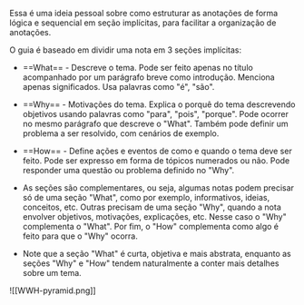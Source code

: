 
Essa é uma ideia pessoal sobre como estruturar as anotações de forma lógica e sequencial em seção implícitas, para facilitar a organização de anotações.

O guia é baseado em dividir uma nota em 3 seções implícitas:

* ==What== - Descreve o tema. Pode ser feito apenas no título acompanhado por um parágrafo breve como introdução. Menciona apenas significados. Usa palavras como "é", "são".
* ==Why== - Motivações do tema. Explica o porquê do tema descrevendo objetivos usando palavras como "para", "pois", "porque". Pode ocorrer no mesmo parágrafo que descreve o "What". Também pode definir um problema a ser resolvido, com cenários de exemplo.
* ==How== - Define ações e eventos de como e quando o tema deve ser feito. Pode ser expresso em forma de tópicos numerados ou não. Pode responder uma questão ou problema definido no "Why".

* As seções são complementares, ou seja, algumas notas podem precisar só de uma seção "What", como por exemplo, informativos, ideias, conceitos, etc. Outras precisam de uma seção "Why", quando a nota envolver objetivos, motivações, explicações, etc. Nesse caso o "Why" complementa o "What". Por fim, o "How" complementa como algo é feito para que o "Why" ocorra.
* Note que a seção "What" é curta, objetiva e mais abstrata, enquanto as seções "Why" e "How" tendem naturalmente a conter mais detalhes sobre um tema.

![[WWH-pyramid.png]]


